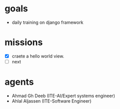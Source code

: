 # goals
- daily training on django framework

# missions
- [x] craete a hello world view.
- [ ] next

# agents
- Ahmad Gh Deeb (ITE-AI/Expert systems engineer)
- Ahlal Aljassen (ITE-Software Engineer)
  
